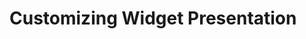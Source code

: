 # Customizing Widget Presentation

<!-- In order to ensure brand consistency, developers need to be able to use and develop functionality as well as control the presentation. Liferay DXP comes with a number of widgets that can be used to aggregate and display content on Site Pages, providing the functionality needed to provide different User Experiences. Developers can make use of _Widget Templates_ to ensure that the Widget presentation are in line with the branding of the platform.

<img src="../images/widget-content-list.png" style="max-height: 100%;">

## Displaying Livingstone's Content {#livingstone}

The Livingstone webteam is responsible for developing and maintaining Blog and Article content that was previously published in their magazine, called _Livingstone Life_. The team will be using Widget pages along with a number of different widgets like the Asset Publisher, Blogs, Tags and Category Navigation. In order to ensure an consistant User Experience and the best presentation, Kaito and his team will need to create Widget Templates for these different Widgets.

<img src="../images/wt-example.png" style="max-height: 100%;">

## Using Widget Templates {#widgettemplates}

Widget Templates are FreeMarker templates that can be used to modify the presentation of a number of existing widgets as well as custom applications built by back-end developers. They reinforce styling, but their main purpose is to display, or _render_, different types of assets. 

Many Liferay widgets provide full Widget Template support:
* Asset Publisher
* Blogs
* Breadcrumb
* Categories Navigation
* Language Selector
* Media Gallery
* Navigation Menu
* RSS Publisher
* Site Map
* Tags Navigation
* Wiki

Developers can add to this list by using the Asset Framework API to enable Widget Templates on custom widgets.

<img src="../images/default-wt.png" style="max-height: 100%;">

<div class="key-point">
Key Point: <br />
Widget Templates can be created for default and custom widgets in order to change the widget presentation on any Site page.
</div>

With Widget Templates, developers can:
* Create multiple front-ends for a single widget that can be selected by a Site Administrator
* Develop with advanced back-end functionality and tag libraries through the GUI without having to deploy changes to the server
* Take advantage of Clay styles and components

<div class="note">
Note: For more detailed information on creating the Java components needed to register a widget for use with Widget Templates, setting up the permissions for the widget in the widgets's <code>default.xml</code>, and exposing the Widget Template options via the Widget's JSP, check out the Liferay documentation at <a href="https://portal.liferay.dev/docs/7-0/tutorials/-/knowledge_base/t/implementing-application-display-templates">https://portal.liferay.dev/docs/7-0/tutorials/-/knowledge_base/t/implementing-application-display-templates</a>. 
</div>

## Creating Widget Templates {#creating}

Widget Templates can be created globally or for individual Sites. This can be done by going to _`Site Builder → Widget Templates`_ in the Site Administration panel or by deploying Widget Templates through a Liferay Theme's resources importer. When developing on the platform itself, developers can make use of the _Template Editor_ to make use of a number of common variables used in the specific Widget Template being developed. For example, the Asset Publisher widget displays any number of configured Assets. The _Asset Entries_ Field in the editor gives developers a starting point by using an `#if` statement that checks for content entries:

```html
<#if entries?has_content>
  <#list entries as curEntry>
    ${curEntry.getTitle(locale)}
  </#list>
</#if>
```

<img src="../images/template-editor.png" style="max-height: 100%;">

Once created, administrators can select the Widget Template presentation on widgets by opening a widget's _Options_ menu and selecting the _Configuration_ menu. Any available Widget Templates can be set for the widget under the _Display Template_ section. 

<img src="../images/wt-config.png" style="max-height: 100%;">

<div class="note">
Note: Administrators can set default Widget Templates for all Sites or specific Sites. To learn more about this process check out the Liferay documentation at <a href="https://portal.liferay.dev/docs/7-2/user/-/knowledge_base/u/setting-a-default-widget-template">https://portal.liferay.dev/docs/7-2/user/-/knowledge_base/u/setting-a-default-widget-template</a>. 
</div>

<div class="summary">
<h3>Knowledge Check</h3>
<ul>
  <li>Developers can customize the look-and-feel of widgets using ___________________________.</li>
  <li>Widget Templates can be used on both ___________________________ and ___________________________ widgets.</li>
  <li>Widget Templates are created with ___________________________, and developers can take advantage of the default variables in the Liferay Template Editor.</li>
</ul>
</div> -->